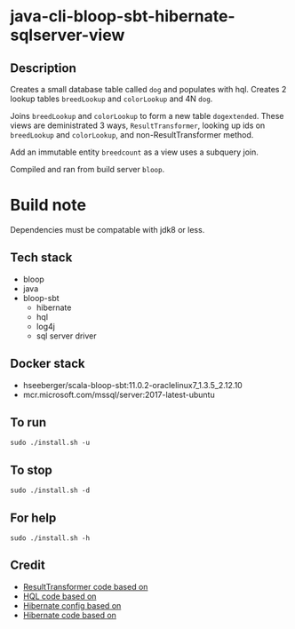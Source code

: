 # java-cli-bloop-sbt-hibernate-sqlserver-view

## Description
Creates a small database table
called `dog` and populates with
hql. Creates 2 lookup tables `breedLookup`
and `colorLookup` and 4N `dog`.

Joins `breedLookup` and `colorLookup`
to form a new table `dogextended`. These
views are deministrated 3 ways, `ResultTransformer`,
looking up ids on `breedLookup` and `colorLookup`,
and non-ResultTransformer method.

Add an immutable entity `breedcount` as a view uses a subquery join.

Compiled and ran from build server `bloop`.

# Build note
Dependencies must be compatable with jdk8 or less.

## Tech stack
- bloop
- java
- bloop-sbt
  - hibernate
  - hql
  - log4j
  - sql server driver

## Docker stack
- hseeberger/scala-bloop-sbt:11.0.2-oraclelinux7_1.3.5_2.12.10
- mcr.microsoft.com/mssql/server:2017-latest-ubuntu

## To run
`sudo ./install.sh -u`

## To stop
`sudo ./install.sh -d`

## For help
`sudo ./install.sh -h`

## Credit
- [ResultTransformer code based on](https://thorben-janssen.com/hibernate-resulttransformer/)
- [HQL code based on](https://www.journaldev.com/2954/hibernate-query-language-hql-example-tutorial)
- [Hibernate config based on](https://www.theserverside.com/blog/Coffee-Talk-Java-News-Stories-and-Opinions/An-example-hibernatecfgxml-for-MySQL-8-and-Hibernate-5)
- [Hibernate code based on](https://github.com/lokeshgupta1981/hibernate/tree/master/hibernate-hello-world)
